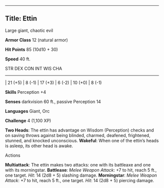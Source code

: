 -------------------------
Title: Ettin
-------------------------


Large giant, chaotic evil

**Armor Class** 12 (natural armor)

**Hit Points** 85 (10d10 + 30)

**Speed** 40 ft.

  STR       DEX      CON       INT      WIS       CHA
  --------- -------- --------- -------- --------- --------
  | 21 (+5)   | 8 (-1)   | 17 (+3)   | 6 (-2)   | 10 (+0)   | 8 (-1)

**Skills** Perception +4

**Senses** darkvision 60 ft., passive Perception 14

**Languages** Giant, Orc

**Challenge** 4 (1,100 XP)


**Two Heads**: The ettin has advantage on Wisdom (Perception) checks
    and on saving throws against being blinded, charmed, deafened,
    frightened, stunned, and knocked unconscious.
**Wakeful**: When one of the ettin’s heads is asleep, its other head
    is awake.


Actions

**Multiattack**: The ettin makes two attacks: one with its battleaxe
    and one with its morningstar.
**Battleaxe**: *Melee Weapon Attack*: +7 to hit, reach 5 ft.,
    one target. *Hit*: 14 (2d8 + 5) slashing damage.
**Morningstar**: *Melee Weapon Attack*: +7 to hit, reach 5 ft.,
    one target. *Hit*: 14 (2d8 + 5) piercing damage.
